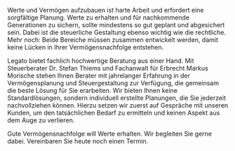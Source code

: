 Werte und Vermögen aufzubauen ist harte Arbeit und erfordert eine sorgfältige Planung. Werte zu erhalten und für nachkommende Generationen zu sichern, sollte mindestens so gut geplant und abgesichert sein. Dabei ist die steuerliche Gestaltung ebenso wichtig wie die rechtliche. Mehr noch: Beide Bereiche müssen zusammen entwickelt werden, damit keine Lücken in Ihrer Vermögensnachfolge entstehen.
 
Legato bietet fachlich hochwertige Beratung aus einer Hand. Mit Steuerberater Dr. Stefan Thiems und Fachanwalt für Erbrecht Markus Morische stehen Ihnen Berater mit jahrelanger Erfahrung in der Vermögensplanung und Steuergestaltung zur Verfügung, die gemeinsam die beste Lösung für Sie erarbeiten. Wir bieten Ihnen keine Standardlösungen, sondern individuell erstellte Planungen, die Sie jederzeit nachvollziehen können. Hierzu setzen wir zuerst auf Gespräche mit unseren Kunden, um den tatsächlichen Bedarf zu ermitteln und keinen Aspekt aus dem Auge zu verlieren.
 
Gute Vermögensnachfolge will Werte erhalten. Wir begleiten Sie gerne dabei. Vereinbaren Sie heute noch einen Termin.